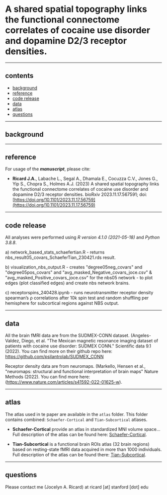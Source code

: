 


A shared spatial topography links the functional connectome correlates of cocaine use disorder and dopamine D2/3 receptor densities.
================
------------------------------------------------------------------------

## contents

- [background](#background)
- [reference](#reference)
- [code release](#code-release)
- [data](#data)
- [atlas](#atlas)
- [questions](#questions)

------------------------------------------------------------------------

## background


------------------------------------------------------------------------

## reference

For usage of the ***manuscript***, please cite:
- **Ricard J.A.**, Labache L., Segal A., Dhamala E., Cocuzza C.V., Jones G., Yip S., Chopra S., Holmes A.J. (2023)
  A shared spatial topography links the functional connectome correlates of cocaine use disorder and dopamine D2/3 receptor densities.
  bioRxiv 2023.11.17.567591; doi: [https://doi.org/10.1101/2023.11.17.56759](https://doi.org/10.1101/2023.11.17.56759)

------------------------------------------------------------------------

## code release


All analyses were performed using *R version 4.1.0 (2021-05-18)* and *Python 3.8.8*.

a) network_based_stats_schaefertian.R - returns nbs_result05_covars_SchaeferTian_230421.rds result.

b) visualization_nbs_output.R - creates "degree05neg_covars" and "degree05pos_covars" and "avg_masked_Negative_covars_joce.csv" & "avg_masked_Positive_covars_joce.csv" for the nbs05 network - to plot edges (plot classified edges) and create nbs network brains. 

c) receptorspins_240428.ipynb - runs neurotransmitter receptor density spearman’s ρ correlations after 10k spin test and random shuffling per hemisphere for subcortical regions against NBS output. 

------------------------------------------------------------------------

## data

All the brain fMRI data are from the SUDMEX-CONN dataset.
(Angeles-Valdez, Diego, et al. "The Mexican magnetic resonance imaging dataset of patients with cocaine use disorder: SUDMEX CONN." Scientific data 9.1 (2022). You can find more on their github repo here: https://github.com/psilantrolab/SUDMEX_CONN

Receptor density data are from neuromaps.
(Markello, Hensen et al., "neuromaps: structural and functional interpretation of brain maps" Nature Methods (2022). You can find more here: (https://www.nature.com/articles/s41592-022-01625-w).


------------------------------------------------------------------------

## atlas

The atlas used in te paper are available in the `atlas` folder. This
folder contains combined: `Schaefer-Cortical` and `Tian-Subcortical` atlases.

- **Schaefer-Cortical** provide an atlas in standardized MNI volume space...
Full description of the atlas can be found here:
  [Schaefer-Cortical](https://academic.oup.com/cercor/article/28/9/3095/3978804). 

- **Tian-Subcortical** is a functional brain ROIs atlas (32 brain regions) based
  on resting-state fMRI data acquired in more than 1000 individuals. Full description of the atlas can be found there:
  [Tian-Subcortical](https://www.nature.com/articles/s41593-020-00711-6).


------------------------------------------------------------------------

## questions

Please contact me (Jocelyn A. Ricard) at ricard [at] stanford [dot] edu

